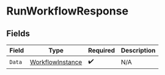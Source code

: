 # RunWorkflowResponse


## Fields

| Field                                                       | Type                                                        | Required                                                    | Description                                                 |
| ----------------------------------------------------------- | ----------------------------------------------------------- | ----------------------------------------------------------- | ----------------------------------------------------------- |
| `Data`                                                      | [WorkflowInstance](../../models/shared/workflowinstance.md) | :heavy_check_mark:                                          | N/A                                                         |